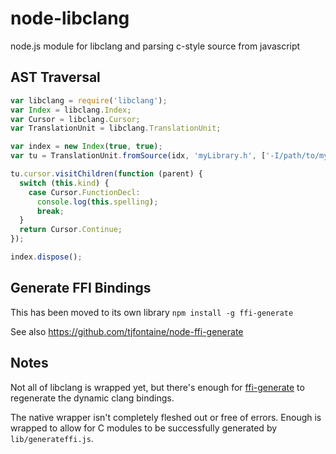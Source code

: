 node-libclang
=============
node.js module for libclang and parsing c-style source from javascript

AST Traversal
-------------
```javascript
var libclang = require('libclang');
var Index = libclang.Index;
var Cursor = libclang.Cursor;
var TranslationUnit = libclang.TranslationUnit;

var index = new Index(true, true);
var tu = TranslationUnit.fromSource(idx, 'myLibrary.h', ['-I/path/to/my/project']);

tu.cursor.visitChildren(function (parent) {
  switch (this.kind) {
    case Cursor.FunctionDecl:
      console.log(this.spelling);
      break;
  }
  return Cursor.Continue;
});

index.dispose();
````

Generate FFI Bindings
---------------------
This has been moved to its own library `npm install -g ffi-generate`

See also https://github.com/tjfontaine/node-ffi-generate

Notes
-----
Not all of libclang is wrapped yet, but there's enough for
[ffi-generate](https://github.com/tjfontaine/node-ffi-generate) to regenerate
the dynamic clang bindings.

The native wrapper isn't completely fleshed out or free of errors. Enough is
wrapped to allow for C modules to be successfully generated by `lib/generateffi.js`.
